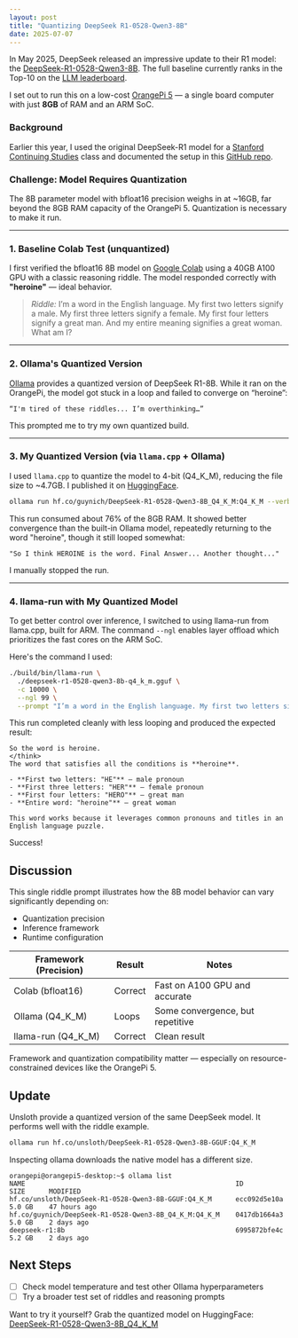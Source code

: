 ```yaml
---
layout: post
title: "Quantizing DeepSeek R1-0528-Qwen3-8B"
date: 2025-07-07
---
```


In May 2025, DeepSeek released an impressive update to their R1 model: the
[DeepSeek-R1-0528-Qwen3-8B](https://huggingface.co/deepseek-ai/DeepSeek-R1-0528-Qwen3-8B).
The full baseline currently ranks in the Top-10 on the
[LLM leaderboard](https://llm-stats.com).

I set out to run this on a low-cost
[OrangePi 5](http://www.orangepi.org/html/hardWare/computerAndMicrocontrollers/details/Orange-Pi-5.html) —
a single board computer with just **8GB** of RAM and an ARM SoC.

### Background

Earlier this year, I used the original DeepSeek-R1 model for a
[Stanford Continuing Studies](https://continuingstudies.stanford.edu)
class and documented the setup in this
[GitHub repo](https://github.com/guynich/deepseek_opi5plus).

### Challenge: Model Requires Quantization

The 8B parameter model with bfloat16 precision weighs in at ~16GB, far
beyond the 8GB RAM capacity of the OrangePi 5. Quantization is necessary to
make it run.

---

### 1. Baseline Colab Test (unquantized)

I first verified the bfloat16 8B model on
[Google Colab](https://huggingface.co/deepseek-ai/DeepSeek-R1-0528-Qwen3-8B/colab)
using a 40GB A100 GPU with a classic reasoning riddle. The model responded
correctly with **"heroine"** — ideal behavior.

> *Riddle:*
> I’m a word in the English language.
> My first two letters signify a male.
> My first three letters signify a female.
> My first four letters signify a great man.
> And my entire meaning signifies a great woman.
> What am I?

---

### 2. Ollama's Quantized Version

[Ollama](https://ollama.com/library/deepseek-r1)
provides a quantized version of DeepSeek R1-8B. While it ran on the OrangePi,
the model got stuck in a loop and failed to converge on “heroine”:

```
“I'm tired of these riddles... I’m overthinking…”
```

This prompted me to try my own quantized build.

---

### 3. My Quantized Version (via `llama.cpp` + Ollama)

I used `llama.cpp` to quantize the model to 4-bit (Q4_K_M), reducing the file
size to ~4.7GB.  I published it on
[HuggingFace](https://huggingface.co/guynich/DeepSeek-R1-0528-Qwen3-8B_Q4_K_M).

```bash
ollama run hf.co/guynich/DeepSeek-R1-0528-Qwen3-8B_Q4_K_M:Q4_K_M --verbose
```
This run consumed about 76% of the 8GB RAM. It showed better convergence than
the built-in Ollama model, repeatedly returning to the word "heroine", though it
still looped somewhat:
```
"So I think HEROINE is the word. Final Answer... Another thought..."
```
I manually stopped the run.

---

### 4. llama-run with My Quantized Model

To get better control over inference, I switched to using llama-run from
llama.cpp, built for ARM.  The command `--ngl` enables layer offload which
prioritizes the fast cores on the ARM SoC.

Here's the command I used:
```bash
./build/bin/llama-run \
  ./deepseek-r1-0528-qwen3-8b-q4_k_m.gguf \
  -c 10000 \
  --ngl 99 \
  --prompt "I’m a word in the English language. My first two letters signify a male. My first three letters signify a female. My first four letters signify a great man. And my entire meaning signifies a great woman. What am I?"
```
This run completed cleanly with less looping and produced the expected result:

```console
So the word is heroine.
</think>
The word that satisfies all the conditions is **heroine**.

- **First two letters: "HE"** – male pronoun
- **First three letters: "HER"** – female pronoun
- **First four letters: "HERO"** – great man
- **Entire word: "heroine"** – great woman

This word works because it leverages common pronouns and titles in an English language puzzle.
```
Success!

## Discussion

This single riddle prompt illustrates how the 8B model behavior can vary
significantly depending on:

* Quantization precision
* Inference framework
* Runtime configuration

| Framework (Precision) | Result  | Notes                            |
|-----------------------|---------|----------------------------------|
| Colab (bfloat16)      | Correct | Fast on A100 GPU and accurate    |
| Ollama (Q4_K_M)       | Loops   | Some convergence, but repetitive |
| llama-run (Q4_K_M)    | Correct | Clean result                     |

Framework and quantization compatibility matter — especially on
resource-constrained devices like the OrangePi 5.

## Update

Unsloth provide a quantized version of the same DeepSeek model.  It performs
well with the riddle example.
```bash
ollama run hf.co/unsloth/DeepSeek-R1-0528-Qwen3-8B-GGUF:Q4_K_M
```

Inspecting ollama downloads the native model has a different size.
```console
orangepi@orangepi5-desktop:~$ ollama list
NAME                                                     ID              SIZE      MODIFIED
hf.co/unsloth/DeepSeek-R1-0528-Qwen3-8B-GGUF:Q4_K_M      ecc092d5e10a    5.0 GB    47 hours ago
hf.co/guynich/DeepSeek-R1-0528-Qwen3-8B_Q4_K_M:Q4_K_M    0417db1664a3    5.0 GB    2 days ago
deepseek-r1:8b                                           6995872bfe4c    5.2 GB    2 days ago
```

## Next Steps

- [ ] Check model temperature and test other Ollama hyperparameters
- [ ] Try a broader test set of riddles and reasoning prompts

Want to try it yourself? Grab the quantized model on HuggingFace:
[DeepSeek-R1-0528-Qwen3-8B_Q4_K_M](https://huggingface.co/guynich/DeepSeek-R1-0528-Qwen3-8B_Q4_K_M)

